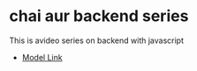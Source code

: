 # chai aur backend series

This is avideo series on backend with javascript

- [Model Link](https://app.eraser.io/workspace/YtPqZ1VogxGy1jzIDkzj)
